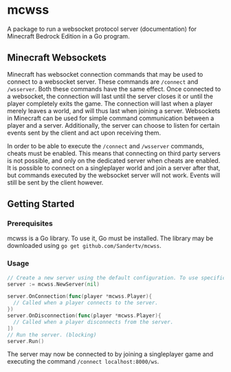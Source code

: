 # mcwss
A package to run a websocket protocol server (documentation) for Minecraft Bedrock Edition in a Go program.

## Minecraft Websockets
Minecraft has websocket connection commands that may be used to connect to a websocket server. These commands are `/connect` and `/wsserver`.
Both these commands have the same effect. Once connected to a websocket, the connection will last until the server closes it or until the
player completely exits the game. The connection will last when a player merely leaves a world, and will thus last when joining a server.
Websockets in Minecraft can be used for simple command communication between a player and a server. Additionally, the server can choose to
listen for certain events sent by the client and act upon receiving them.

In order to be able to execute the `/connect` and `/wsserver` commands, cheats must be enabled. This means that connecting on third party
servers is not possible, and only on the dedicated server when cheats are enabled. It is possible to connect on a singleplayer world and
join a server after that, but commands executed by the websocket server will not work. Events will still be sent by the client however.

## Getting Started

### Prerequisites
mcwss is a Go library. To use it, Go must be installed. The library may be downloaded using `go get github.com/Sandertv/mcwss`.

### Usage
```go
// Create a new server using the default configuration. To use specific configuration, pass a *wss.Config{} in here.
server := mcwss.NewServer(nil)

server.OnConnection(func(player *mcwss.Player){
  // Called when a player connects to the server.
})
server.OnDisconnection(func(player *mcwss.Player){
  // Called when a player disconnects from the server.
])
// Run the server. (blocking)
server.Run()
```
The server may now be connected to by joining a singleplayer game and executing the command `/connect localhost:8000/ws`.

